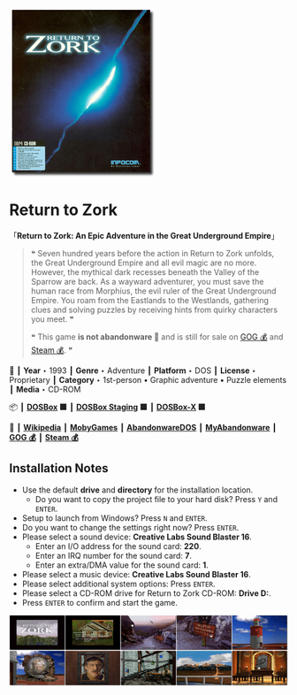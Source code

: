 ![](Thumbnail.png "application-thumbnail")

# Return to Zork

「**Return to Zork: An Epic Adventure in the Great Underground Empire**」

> ❝ Seven hundred years before the action in Return to Zork unfolds, the Great Underground Empire and all evil magic are no more. However, the mythical dark recesses beneath the Valley of the Sparrow are back. As a wayward adventurer, you must save the human race from Morphius, the evil ruler of the Great Underground Empire. You roam from the Eastlands to the Westlands, gathering clues and solving puzzles by receiving hints from quirky characters you meet. ❞
>
> ❝ This game **is not abandonware 🚫** and is still for sale on [GOG 💰](https://gog.com/en/game/return_to_zork) and [Steam 💰](https://store.steampowered.com/app/585240/Return_to_Zork/). ❞
>

📌 ┃ **Year** ‣ 1993 ┃ **Genre** ‣ Adventure ┃ **Platform** ‣ DOS ┃ **License** ‣ Proprietary ┃ **Category** ‣ 1st-person • Graphic adventure • Puzzle elements ┃ **Media** ‣ CD-ROM 

📦 ┃ **[DOSBox](https://www.dosbox.com/) 🟩** ┃ **[DOSBox Staging](https://dosbox-staging.github.io/) 🟩** ┃ **[DOSBox-X](https://dosbox-x.com/) 🟩** 

📎 ┃ **[Wikipedia](https://en.wikipedia.org/wiki/Return_to_Zork)** ┃ **[MobyGames](https://www.mobygames.com/game/1219/return-to-zork/)** ┃ **[AbandonwareDOS](https://www.abandonwaredos.com/abandonware-game.php?abandonware=Return+to+Zork&gid=1870)** ┃ **[MyAbandonware](https://www.myabandonware.com/game/return-to-zork-200)** ┃ **[GOG 💰](https://gog.com/en/game/return_to_zork)** ┃ **[Steam 💰](https://store.steampowered.com/app/585240/Return_to_Zork/)** 

## Installation Notes
- Use the default **drive** and **directory** for the installation location.
  - Do you want to copy the project file to your hard disk? Press `Y` and `ENTER`.
- Setup to launch from Windows? Press `N` and `ENTER`.
- Do you want to change the settings right now? Press `ENTER`.
- Please select a sound device: **Creative Labs Sound Blaster 16**.
  - Enter an I/O address for the sound card: **220**.
  - Enter an IRQ number for the sound card: **7**.
  - Enter an extra/DMA value for the sound card: **1**.
- Please select a music device: **Creative Labs Sound Blaster 16**.
- Please select additional system options: Press `ENTER`.
- Please select a CD-ROM drive for Return to Zork CD-ROM: **Drive D:**.
- Press `ENTER` to confirm and start the game.

![](Montage.png "Return to Zork")

